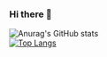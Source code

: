 ### Hi there 👋
![Anurag's GitHub stats](https://github-readme-stats.vercel.app/api?username=jeehoo0767&theme=radical&show_icons=true)\
[![Top Langs](https://github-readme-stats.vercel.app/api/top-langs/?username=jeehoo0767&layout=compact)](https://github.com/jeehoo0767/github-readme-stats)

<!--
**jeehoo0767/jeehoo0767** is a ✨ _special_ ✨ repository because its `README.md` (this file) appears on your GitHub profile.

Here are some ideas to get you started:

- 🔭 I’m currently working on ...
- 🌱 I’m currently learning ...
- 👯 I’m looking to collaborate on ...
- 🤔 I’m looking for help with ...
- 💬 Ask me about ...
- 📫 How to reach me: ...
- 😄 Pronouns: ...
- ⚡ Fun fact: ...
-->
